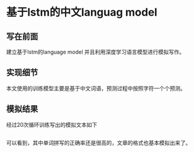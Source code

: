 # 基于lstm的中文languag model

## 写在前面
建立基于lstm的language model 并且利用深度学习语言模型进行模拟写作。

## 实现细节
本文使用的训练模型主要是基于中文词语，预测过程中按照字符一个个预测。

## 模拟结果
经过20次循环训练写出的模拟文本如下

```

```
可以看到，其中单词拼写的正确率还是很高的，文章的格式也基本模拟出来了。